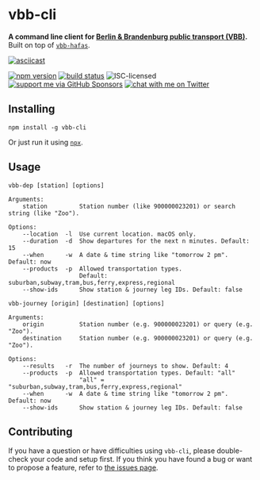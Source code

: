 # vbb-cli

**A command line client for [Berlin & Brandenburg public transport (VBB)](https://en.wikipedia.org/wiki/Verkehrsverbund_Berlin-Brandenburg).** Built on top of [`vbb-hafas`](https://github.com/public-transport/vbb-hafas).

[![asciicast](https://asciinema.org/a/239395.png)](https://asciinema.org/a/239395)

[![npm version](https://img.shields.io/npm/v/vbb-cli.svg)](https://www.npmjs.com/package/vbb-cli)
[![build status](https://img.shields.io/travis/derhuerst/vbb-cli.svg)](https://travis-ci.org/derhuerst/vbb-cli)
![ISC-licensed](https://img.shields.io/github/license/derhuerst/vbb-cli.svg)
[![support me via GitHub Sponsors](https://img.shields.io/badge/support%20me-donate-fa7664.svg)](https://github.com/sponsors/derhuerst)
[![chat with me on Twitter](https://img.shields.io/badge/chat%20with%20me-on%20Twitter-1da1f2.svg)](https://twitter.com/derhuerst)


## Installing

```shell
npm install -g vbb-cli
```

Or just run it using [`npx`](https://npmjs.com/npx).


## Usage

```
vbb-dep [station] [options]

Arguments:
    station         Station number (like 900000023201) or search string (like "Zoo").

Options:
    --location  -l  Use current location. macOS only.
    --duration  -d  Show departures for the next n minutes. Default: 15
    --when      -w  A date & time string like "tomorrow 2 pm". Default: now
    --products  -p  Allowed transportation types.
                    Default: suburban,subway,tram,bus,ferry,express,regional
    --show-ids      Show station & journey leg IDs. Default: false
```

```
vbb-journey [origin] [destination] [options]

Arguments:
    origin          Station number (e.g. 900000023201) or query (e.g. "Zoo").
    destination     Station number (e.g. 900000023201) or query (e.g. "Zoo").

Options:
    --results   -r  The number of journeys to show. Default: 4
    --products  -p  Allowed transportation types. Default: "all"
                    "all" = "suburban,subway,tram,bus,ferry,express,regional"
    --when      -w  A date & time string like "tomorrow 2 pm". Default: now
    --show-ids      Show station & journey leg IDs. Default: false
```


## Contributing

If you have a question or have difficulties using `vbb-cli`, please double-check your code and setup first. If you think you have found a bug or want to propose a feature, refer to [the issues page](https://github.com/derhuerst/vbb-cli/issues).
